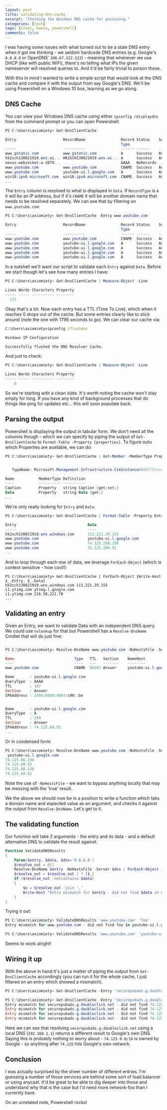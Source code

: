 ```yaml
---
layout: post
title: validating-dns-cache
excerpt: "Checking the Windows DNS cache for poisoning."
categories: [tech]
tags: [itsec, howto, powershell]
comments: false
---
```


I was having some issues with what turned out to be a stale DNS entry when it got me thinking - we seldom hardcode DNS entries (e.g. Google's `8.8.8.8` or OpenDNS' `208.67.222.222`) - meaning that whenever we use DHCP (like with public WiFi), there's no telling what IPs the given nameserver will resolved queries to. And it'd be fairly trivial to poison those.

With this in mind I wanted to write a simple script that would look at the DNS cache and compare it with the output from say Google's DNS. We'll be using Powershell on a Windows 10 box, learning as we go along.

## DNS Cache

You can view your Windows DNS cache using either `ipconfig /displaydns` from the command prompt or you can open Powershell:

~~~ powershell
PS C:\Users\axiomiety> Get-DnsClientCache

Entry                     RecordName                Record Status    Section TimeTo Data   Data                                                      
                                                    Type                     Live   Length                                                           
-----                     ----------                ------ ------    ------- ------ ------ ----                                                      
www.gstatic.com           www.gstatic.com           A      Success   Answer      38      4 216.58.221.67                                             
hk2sch130021919.wns.wi... HK2SCH130021919.wns.wi... A      Success   Answer    1796      4 111.221.29.155                                            
nexus-websocket-a-3879...                           AAAA   NoRecords                                                                                 
www.youtube.com           www.youtube.com           CNAME  Success   Answer      92      8 youtube-ui.l.google.com                                   
www.youtube.com           youtube-ui.l.google.com   A      Success   Answer      92      4 216.58.221.78                                             
win10.ipv6.microsoft.com  win10.ipv6.microsoft.com  CNAME  Success   Answer      80      8 windows.ipv6.microsoft.com.akadns.net
...
~~~

The `Entry` column is resolved to what is displayed in `Data`. If `RecordType` is `A` it will be an IP address, but if it's `CNAME` it will be another domain name that needs to be resolved separately. We can see that by filtering on `www.youtube.com`:

~~~ powershell
PS C:\Users\axiomiety> Get-DnsClientCache -Entry www.youtube.com

Entry                     RecordName                Record Status    Section TimeTo Data   Data                                                      
                                                    Type                     Live   Length                                                           
-----                     ----------                ------ ------    ------- ------ ------ ----                                                      
www.youtube.com           www.youtube.com           CNAME  Success   Answer       7      8 youtube-ui.l.google.com                                   
www.youtube.com           youtube-ui.l.google.com   A      Success   Answer       7      4 74.125.68.93                                              
www.youtube.com           youtube-ui.l.google.com   A      Success   Answer       7      4 74.125.68.91                                              
www.youtube.com           youtube-ui.l.google.com   A      Success   Answer       7      4 74.125.68.136                                             
www.youtube.com           youtube-ui.l.google.com   A      Success   Answer       7      4 74.125.68.190       
~~~

In a nutshell we'll want our script to validate each `Entry` against `Data`. Before we start though let's see how many entries I have:

~~~ powershell
PS C:\Users\axiomiety> Get-DnsClientCache | Measure-Object -Line

Lines Words Characters Property
----- ----- ---------- --------
  123                 
~~~

Okay that's a lot. Now each entry has a TTL (Time To Live), which when it reaches 0 drops out of the cache. But some entries clearly like to stick around (note the one with 1796 seconds to go). We can clear our cache via:

~~~ cmd
C:\Users\axiomiety>ipconfig /flushdns

Windows IP Configuration

Successfully flushed the DNS Resolver Cache.
~~~

And just to check:

~~~ powershell
PS C:\Users\axiomiety> Get-DnsClientCache | Measure-Object -Line

Lines Words Characters Property
----- ----- ---------- --------
    0     

~~~

So we're starting with a clean slate. It's worth noting the cache won't stay empty for long. If you have any kind of background processes that do things like ping for updates etc... this will soon populate back.

## Parsing the output

Powershell is displaying the output in tabular form. We don't need all the columns though - which we can specify by piping the output of `Get-DnsClientCache` to `Format-Table -Property [properties]`. To figure outu which Properties are available, we can do:

~~~ powershell
PS C:\Users\axiomiety> Get-DnsClientCache | Get-Member -MemberType Property


   TypeName: Microsoft.Management.Infrastructure.CimInstance#ROOT/StandardCimv2/MSFT_DNSClientCache

Name           MemberType Definition                   
----           ---------- ----------                   
Caption        Property   string Caption {get;set;}    
Data           Property   string Data {get;} 
...
~~~

We're only really looking for `Entry` and `Data`:

~~~ powershell
PS C:\Users\axiomiety> Get-DnsClientCache | Format-Table -Property Entry,Data

Entry                                Data                              
-----                                ----                              
hk2sch130021919.wns.windows.com      111.221.29.155                    
www.youtube.com                      youtube-ui.l.google.com           
www.youtube.com                      74.125.200.190                    
www.youtube.com                      74.125.200.91     
...
~~~

And to loop through each row of data, we leverage `ForEach-Object` (which is context sensitive - how cool!):

~~~ powerhsell
PS C:\Users\axiomiety> Get-DnsClientCache | ForEach-Object {Write-Host $_.Entry, $_.Data}
hk2sch130021919.wns.windows.com 111.221.29.155
i1.ytimg.com ytimg.l.google.com
i1.ytimg.com 216.58.221.78
...
~~~

## Validating an entry

Given an Entry, we want to validate Data with an independent DNS query. We could use `nslookup` for that but Powershell has a `Resolve-DnsName` Cmdlet that will do just fine:

~~~ powershell

PS C:\Users\axiomiety> Resolve-DnsName www.youtube.com -NoHostsFile -Server 8.8.8.8

Name                           Type   TTL   Section    NameHost                                                                                      
----                           ----   ---   -------    --------                                                                                      
www.youtube.com                CNAME  86287 Answer     youtube-ui.l.google.com                                                                       

Name       : youtube-ui.l.google.com
QueryType  : AAAA
TTL        : 187
Section    : Answer
IP6Address : 2404:6800:4003:c00::be


Name       : youtube-ui.l.google.com
QueryType  : A
TTL        : 299
Section    : Answer
IP4Address : 74.125.68.93
...
~~~

Or in condensed form:

~~~ powershell
PS C:\Users\axiomiety> Resolve-DnsName www.youtube.com -NoHostsFile -Server 8.8.8.8 -Type A | ForEach-Object {Write-Host $_.IP4Address,$_.NameHost}
 youtube-ui.l.google.com
74.125.68.190 
74.125.68.93 
74.125.68.136 
74.125.68.91 
~~~

Note the use of `-NoHostsFile` - we want to bypass anything locally that may be messing with the 'true' result.

We the above we should now be in a position to write a function which taks a domain name and expected value as an argument, and checks it against the output from `Resolve-DnsName`. Let's get to it.

## The validating function

Our function will take 2 arguments - the entry and its data - and a default alternative DNS to validate the result against.

~~~ powershell
Function ValidateDNSResults
{
    Param($entry, $data, $dns='8.8.8.8')
    $resolve_out = @()
    Resolve-DnsName $entry -NoHostsFile -Server $dns | ForEach-Object {$resolve_out += $_.IP4Address; $resolve_out += $_.NameHost}
    $resolve_out = $resolve_out | ? {$_}  
    If ($resolve_out -notcontains $data)
    {
        $o = $resolve_out -join ','
        Write-Host "Entry mismatch for $entry - did not find $data in $o" -foregroundcolor Red
    }
}
~~~

Trying it out:

~~~ powershell
PS C:\Users\axiomiety> ValidateDNSResults 'www.youtube.com' 'foo'
Entry mismatch for www.youtube.com - did not find foo in youtube-ui.l.google.com,74.125.68.190,74.125.68.91,74.125.68.136,74.125.68.93

PS C:\Users\axiomiety> ValidateDNSResults 'www.youtube.com' 'youtube-ui.l.google.com'
~~~

Seems to work alright!

## Wiring it up

With the above in hand it's just a matter of piping the output from `Get-DnsClientCache` accordingly (you can run it for the whole cache, I just filtered on an entry which showed a mismatch).

~~~ powershell
PS C:\Users\axiomiety> Get-DnsClientCache -Entry 'securepubads.g.doubleclick.net' | ForEach-Object {ValidateDNSResults $_.Entry $_.Data '192.168.1.1'}

PS C:\Users\axiomiety> Get-DnsClientCache -Entry 'securepubads.g.doubleclick.net' | ForEach-Object {ValidateDNSResults $_.Entry $_.Data '8.8.8.8'}
Entry mismatch for securepubads.g.doubleclick.net - did not find 74.125.68.155 in partnerad.l.doubleclick.net,74.125.200.157,74.125.200.154,74.125.200.156,74.125.200.155
Entry mismatch for securepubads.g.doubleclick.net - did not find 74.125.68.154 in partnerad.l.doubleclick.net,74.125.200.157,74.125.200.156,74.125.200.155,74.125.200.154
Entry mismatch for securepubads.g.doubleclick.net - did not find 74.125.68.156 in partnerad.l.doubleclick.net,74.125.200.155,74.125.200.157,74.125.200.156,74.125.200.154
Entry mismatch for securepubads.g.doubleclick.net - did not find 74.125.68.157 in partnerad.l.doubleclick.net,74.125.200.155,74.125.200.157,74.125.200.156,74.125.200.154
~~~

Here we can see that resolving `securepubads.g.doubleclick.net` using a local DNS (`192.168.1.1`) returns a different result to Google's own DNS. Saying this is probably nothing to worry about - `74.125.0.0/16` is owned by Google - so anything after `74.125` hits Google's own network. 

## Conclusion

I was actually surprised by the sheer number of different entries. I'm guessing a number of those services are behind some sort of load balancer or using anycast. It'd be great to be able to dig deeper into those and understand why that is the case but I'd need more network-foo than I currently have.

On an unrelated note, Powershell rocks!

